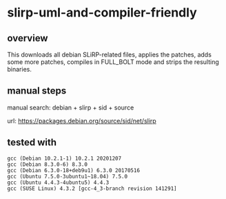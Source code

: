 # slirp-uml-and-compiler-friendly

## overview ##

This downloads all debian SLiRP-related files, applies the patches,
adds some more patches, compiles in FULL_BOLT mode and
strips the resulting binaries.

## manual steps ##

manual search:
debian + slirp + sid + source

url:
https://packages.debian.org/source/sid/net/slirp

## tested with ##
```
gcc (Debian 10.2.1-1) 10.2.1 20201207
gcc (Debian 8.3.0-6) 8.3.0
gcc (Debian 6.3.0-18+deb9u1) 6.3.0 20170516
gcc (Ubuntu 7.5.0-3ubuntu1~18.04) 7.5.0
gcc (Ubuntu 4.4.3-4ubuntu5) 4.4.3
gcc (SUSE Linux) 4.3.2 [gcc-4_3-branch revision 141291]
```
